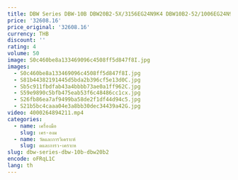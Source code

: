```yaml
---
title: DBW Series DBW-10B DBW20B2-5X/3156EG24N9K4 DBW10B2-52/1006EG24N9K4 วาล์วไฮดรอลิกคันเร่งล้นความปลอดภัยวาล์ว
price: '32608.16'
price_original: '32608.16'
currency: THB
discount: ''
rating: 4
volume: 50
image: S0c460be8a133469096c4508ff5d847f8I.jpg
images:
  - S0c460be8a133469096c4508ff5d847f8I.jpg
  - S81b44382191445d5bda2b396cf5e13d0C.jpg
  - Sb5c911fbdfab43a4bbbb73ae0a1ff962C.jpg
  - S59e9890c5bfb475eab53f6c48486cc1cx.jpg
  - S26fb86ea7af9499ba58de2f1df44d94c5.jpg
  - S21b5bc4caaa04e3a8bb30dec34439a42G.jpg
video: 4000264894211.mp4
categories:
  - name: เครื่องมือ
    slug: เคร-องม
  - name: วัดและการวิเคราะห์
    slug: ดและการว-เคราะห
slug: dbw-series-dbw-10b-dbw20b2
encode: oFRqL1C
lang: th
---
```

  